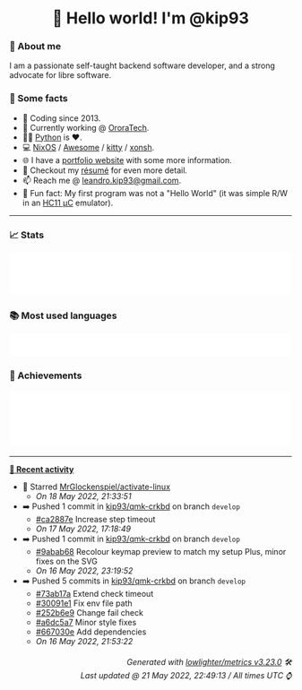 <!-- README template, populated using this action:
     https://github.com/kip93/kip93/blob/main/.github/workflows/readme.yml. -->

<h1 align="center">👋 Hello world! I'm @kip93</h1> <!-- LOGIN => username -->

### 👤 About me

I am a passionate self-taught backend software developer, and a strong advocate for libre software.


### 💬 Some facts

* 📅 Coding since 2013.
* 💼 Currently working @ [OroraTech](https://ororatech.com/).
* 👨‍💻 [Python](https://github.com/search?q=user%3Akip93&l=python) is ❤️. <!-- LOGIN => username -->
* 💻 [NixOS](https://github.com/NixOS/) /
     [Awesome](https://github.com/awesomeWM/) /
     [kitty](https://github.com/kovidgoyal/kitty/) /
     [xonsh](https://github.com/xonsh/).
* 🌐 I have a [portfolio website](https://kip93.net/) with some more information.
* 📝 Checkout my [résumé](https://kip93.net/resume/) for even more detail.
* 📫 Reach me @ [leandro.kip93@gmail.com](mailto:leandro.kip93@gmail.com).
* 🎲 Fun fact: My first program was not a "Hello World" (it was simple R/W in an [HC11 µC](https://en.wikipedia.org/wiki/68HC11) emulator).


-----------------------------------------------------------------------------------------------------------------------


### 📈 Stats

![](./stats.svg)


### 📚 Most used languages <!-- by percentage, in decreasing order -->

![](./languages.svg)


### 🏅 Achievements

![](./achievements.svg)


-----------------------------------------------------------------------------------------------------------------------


**[📰 Recent activity](https://github.com/kip93)**
* 🌟 Starred [MrGlockenspiel/activate-linux](https://github.com/MrGlockenspiel/activate-linux)
  * *On 18 May 2022, 21:33:51*
* ➡️ Pushed 1 commit in [kip93/qmk-crkbd](https://github.com/kip93/qmk-crkbd) on branch `develop`
  * [#ca2887e](https://github.com/kip93/qmk-crkbd/commit/ca2887e) Increase step timeout
  * *On 17 May 2022, 17:18:49*
* ➡️ Pushed 1 commit in [kip93/qmk-crkbd](https://github.com/kip93/qmk-crkbd) on branch `develop`
  * [#9abab68](https://github.com/kip93/qmk-crkbd/commit/9abab68) Recolour keymap preview to match my setup
Plus, minor fixes on the SVG
  * *On 16 May 2022, 23:19:52*
* ➡️ Pushed 5 commits in [kip93/qmk-crkbd](https://github.com/kip93/qmk-crkbd) on branch `develop`
  * [#73ab17a](https://github.com/kip93/qmk-crkbd/commit/73ab17a) Extend check timeout
  * [#30091e1](https://github.com/kip93/qmk-crkbd/commit/30091e1) Fix env file path
  * [#252b6e9](https://github.com/kip93/qmk-crkbd/commit/252b6e9) Change fail check
  * [#a6dc5a7](https://github.com/kip93/qmk-crkbd/commit/a6dc5a7) Minor style fixes
  * [#667030e](https://github.com/kip93/qmk-crkbd/commit/667030e) Add dependencies
  * *On 16 May 2022, 21:53:22*
 <!-- Last activity -->


<h6 align="right"><em>
    Generated with <a href="https://github.com/lowlighter/metrics/tree/latest/">lowlighter/metrics v3.23.0</a> 🛠️<br> <!-- VERSION => MAJOR.minor.patch -->
    Last updated @ 21 May 2022, 22:49:13 / All times UTC ⌚ <!-- meta.generated => DD/MM/YYYY, hh:mm -->
</em></h6>
